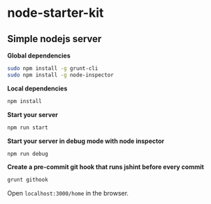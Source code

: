 node-starter-kit
=====

Simple nodejs server
---

**Global dependencies**
```sh
sudo npm install -g grunt-cli
sudo npm install -g node-inspector
```

**Local dependencies**
```sh
npm install
```

**Start your server**
```js
npm run start
```

**Start your server in debug mode with node inspector**
```js
npm run debug
```

**Create a pre-commit git hook that runs jshint before every commit**
```sh
grunt githook
```

Open `localhost:3000/home` in the browser.